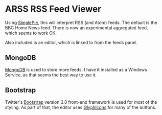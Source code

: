 # ARSS RSS Feed Viewer

Using [SimplePie](http://simplepie.org), this will interpret RSS (and Atom) feeds.
The default is the BBC Home News feed. There is now an experimental aggregated
feed, which seems to work OK.

Also included is an editor, which is linked to from the feeds panel.

## MongoDB

[MongoDB](http://www.mongodb.org) is used to store more feeds.
I have it installed as a Windows Service, as that seems the best way to use it.

## Bootstrap

Twitter's [Bootstrap](http://getbootstrap.com/) version 3.0 front-end framework
is used for most of the styling. As part of that, the editor uses 
[GlyphIcons](http://glyphicons.com/) for many of the buttons.
